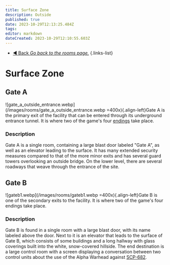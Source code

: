 ```yaml
---
title: Surface Zone
description: Outside
published: true
date: 2023-10-29T12:13:25.484Z
tags: 
editor: markdown
dateCreated: 2023-10-29T12:10:55.603Z
---
```


- [:arrow_backward: Back *Go back to the rooms page.*](/en/game/rooms#zones)
{.links-list}
# Surface Zone
## Gate A
![gate_a_outside_entrance.webp](/images/rooms/gate_a_outside_entrance.webp =400x){.align-left}Gate A is the primary exit of the facility that can be entered through its underground entrance tunnel. It is where two of the game's four [endings](/en/game/plot) take place.


### Description
Gate A is a single room, containing a large blast door labeled "Gate A", as well as an elevator leading to the surface. It has many extended security measures compared to that of the more minor exits and has several guard towers overlooking an outside bridge. On the lower level, there are several roadways that weave through the entrance of the site.
⠀⠀
⠀
## Gate B
![gateb1.webp](/images/rooms/gateb1.webp =400x){.align-left}Gate B is one of the secondary exits to the facility. It is where two of the game's four endings take place.

### Description
Gate B is found in a single room with a large blast door, with its name labeled above the door. Next to it is an elevator that leads to the surface of Gate B, which consists of some buildings and a long hallway with glass coverings built into the white, snow-covered hillside. The end destination is a large control room with a screen displaying a conversation between two control units about the use of the Alpha Warhead against [SCP-682](/en/game/scps/682).